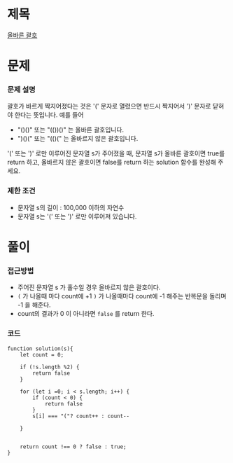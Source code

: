 # 제목

[올바른 괄호](https://school.programmers.co.kr/learn/courses/30/lessons/12909)

# 문제

### 문제 설명

괄호가 바르게 짝지어졌다는 것은 '(' 문자로 열렸으면 반드시 짝지어서 ')' 문자로 닫혀야 한다는 뜻입니다. 예를 들어

- "()()" 또는 "(())()" 는 올바른 괄호입니다.
- ")()(" 또는 "(()(" 는 올바르지 않은 괄호입니다.

'(' 또는 ')' 로만 이루어진 문자열 s가 주어졌을 때, 문자열 s가 올바른 괄호이면 true를 return 하고, 올바르지 않은 괄호이면 false를 return 하는 solution 함수를 완성해 주세요.

### 제한 조건

- 문자열 s의 길이 : 100,000 이하의 자연수
- 문자열 s는 '(' 또는 ')' 로만 이루어져 있습니다.

# 풀이

### 접근방법

- 주어진 문자열 s 가 홀수일 경우 올바르지 않은 괄호이다.
- `(` 가 나올때 마다 count에 +1 `)` 가 나올때마다 count에 -1 해주는 반복문을 돌리며 -1 을 해준다.
- count의 결과가 0 이 아니라면 `false` 를 return 한다.

### 코드

```
function solution(s){
    let count = 0;

    if (!s.length %2) {
        return false
    }

    for (let i =0; i < s.length; i++) {
        if (count < 0) {
            return false
        }
        s[i] === "("? count++ : count--

    }


    return count !== 0 ? false : true;
}
```
